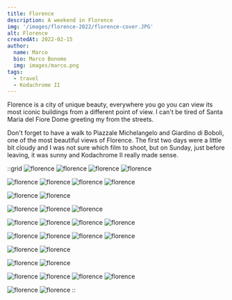 ```yaml
---
title: Florence
description: A weekend in Florence
img: '/images/florence-2022/florence-cover.JPG'
alt: Florence
createdAt: 2022-02-15
author:
  name: Marco
  bio: Marco Bonomo
  img: images/marco.png
tags:
  - travel
  - Kodachrome II
---
```


Florence is a city of unique beauty, everywhere you go you can view its most iconic buildings from a different point of view. I can't be tired of Santa Maria del Fiore Dome greeting my from the streets.

Don't forget to have a walk to Piazzale Michelangelo and Giardino di Boboli, one of the most beautiful views of Florence.
The first two days were a little bit cloudy and I was not sure which film to shoot, but on Sunday, just before leaving, it was sunny and Kodachrome II really made sense.

::grid
![florence](/images/florence-2022/florence_2022_01.JPG)
![florence](/images/florence-2022/florence_2022_02.JPG)
![florence](/images/florence-2022/florence_2022_03.JPG)
![florence](/images/florence-2022/florence_2022_04.JPG)

![florence](/images/florence-2022/florence_2022_05.JPG)
![florence](/images/florence-2022/florence_2022_06.JPG)
![florence](/images/florence-2022/florence_2022_07.JPG)
![florence](/images/florence-2022/florence_2022_08.JPG)

![florence](/images/florence-2022/florence_2022_09.JPG)
![florence](/images/florence-2022/florence_2022_10.JPG)

![florence](/images/florence-2022/florence_2022_12.JPG)
![florence](/images/florence-2022/florence_2022_13.JPG)
![florence](/images/florence-2022/florence_2022_14.JPG)

![florence](/images/florence-2022/florence_2022_15.JPG)
![florence](/images/florence-2022/florence_2022_16.JPG)
![florence](/images/florence-2022/florence_2022_17.JPG)
![florence](/images/florence-2022/florence_2022_18.JPG)

![florence](/images/florence-2022/florence_2022_19.JPG)
![florence](/images/florence-2022/florence_2022_20.JPG)
![florence](/images/florence-2022/florence_2022_21.JPG)
![florence](/images/florence-2022/florence_2022_11.JPG)

![florence](/images/florence-2022/florence_2022_22.JPG)
![florence](/images/florence-2022/florence_2022_23.JPG)

![florence](/images/florence-2022/florence_2022_24.JPG)
![florence](/images/florence-2022/florence_2022_25.JPG)

![florence](/images/florence-2022/florence_2022_26.JPG)
![florence](/images/florence-2022/florence_2022_27.JPG)
![florence](/images/florence-2022/florence_2022_28.JPG)
![florence](/images/florence-2022/florence_2022_29.JPG)

![florence](/images/florence-2022/florence_2022_30.JPG)
![florence](/images/florence-2022/florence_2022_31.JPG)
::

<recipe name="Kodachrome II" :values='{
  "SourceFile": "DSCF1846.JPG",
  "FilmMode": "Classic Chrome",
  "DynamicRangeSetting": "Manual",
  "GrainEffect": "Weak",
  "WhiteBalance": "Auto",
  "WhiteBalanceFineTune": "Red +60, Blue -80",
  "HighlightTone": "+1 (medium hard)",
  "ShadowTone": "+2 (hard)",
  "Saturation": "-1 (medium low)",
  "Sharpness": "Hard",
  "NoiseReduction": "-3 (very weak)"
}'
/>

